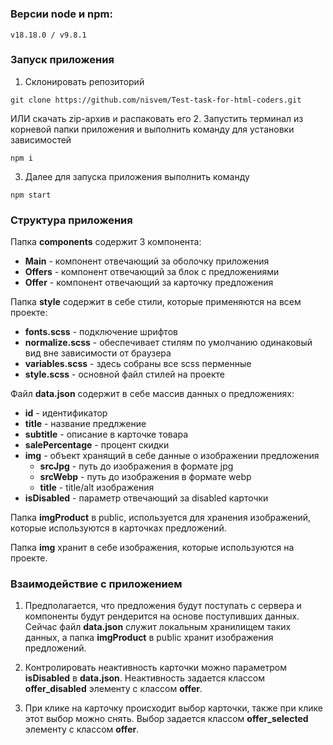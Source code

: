 # 

### Версии node и npm:

```
v18.18.0 / v9.8.1
```

### Запуск приложения

1. Склонировать репозиторий
```
git clone https://github.com/nisvem/Test-task-for-html-coders.git
```
ИЛИ скачать zip-архив и распаковать его
2. Запустить терминал из корневой папки приложения и выполнить команду для установки зависимостей
```
npm i
```
3. Далее для запуска приложения выполнить команду 
```
npm start
```

### Структура приложения

Папка **components** содержит 3 компонента: 
- **Main** - компонент отвечающий за оболочку приложения
- **Offers** - компонент отвечающий за блок с предложениями
- **Offer** - компонент отвечающий за карточку предложения

Папка **style** содержит в себе стили, которые применяются на всем проекте:
- **fonts.scss** - подключение шрифтов
- **normalize.scss** - обеспечивает стилям по умолчанию одинаковый вид вне зависимости от браузера
- **variables.scss** - здесь собраны все scss перменные
- **style.scss** - основной файл стилей на проекте 

Файл **data.json** содержит в себе массив данных о предложениях: 
- **id** - идентификатор
- **title** - название предлжение
- **subtitle** - описание в карточке товара
- **salePercentage** - процент скидки
- **img** - объект хранящий в себе данные о изображении предложения
  - **srcJpg** - путь до изображения в формате jpg
  - **srcWebp** - путь до изображения в формате webp
  - **title** - title/alt изображения 
- **isDisabled** - параметр отвечающий за disabled карточки

Папка **imgProduct** в public, используется для хранения изображений, которые используются в карточках предложений.

Папка **img** хранит в себе изображения, которые используются на проекте. 

### Взаимодействие с приложением

1. Предполагается, что предложения будут поступать с сервера и компоненты будут рендерится на основе поступивших данных. Сейчас файл **data.json** служит локальным хранилищем таких данных, а папка **imgProduct** в public хранит изображения предложений. 

2. Контролировать неактивность карточки можно параметром **isDisabled** в **data.json**. Неактивность задается классом **offer_disabled** элементу с классом **offer**.

3. При клике на карточку происходит выбор карточки, также при клике этот выбор можно снять. Выбор задается классом **offer_selected** элементу с классом **offer**.